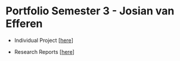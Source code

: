 # Portfolio Semester 3 - Josian van Efferen

- Individual Project [[here](https://github.com/Josian2004/s3-ip-portfolio/blob/main/Individual/README.md)]

- Research Reports [[here](https://github.com/Josian2004/s3-ip-portfolio/tree/main/Research)]
